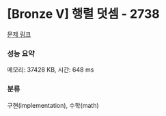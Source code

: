 # [Bronze V] 행렬 덧셈 - 2738 

[문제 링크](https://www.acmicpc.net/problem/2738) 

### 성능 요약

메모리: 37428 KB, 시간: 648 ms

### 분류

구현(implementation), 수학(math)

